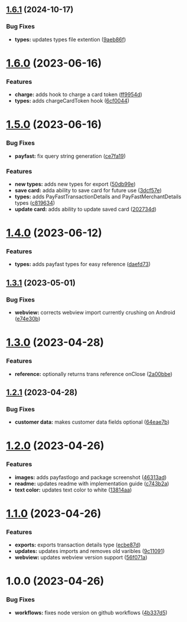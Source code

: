 ## [1.6.1](https://github.com/Allmacamo/react-native-payfast-checkout/compare/v1.6.0...v1.6.1) (2024-10-17)


### Bug Fixes

* **types:** updates types file extention ([9aeb86f](https://github.com/Allmacamo/react-native-payfast-checkout/commit/9aeb86f7becab388ba143be143b182bf2a37b84e))

# [1.6.0](https://github.com/Allmacamo/react-native-payfast-checkout/compare/v1.5.0...v1.6.0) (2023-06-16)


### Features

* **charge:** adds hook to charge a card token ([ff9954d](https://github.com/Allmacamo/react-native-payfast-checkout/commit/ff9954d32250f31c359190239e3950cd425d67ec))
* **types:** adds chargeCardToken hook ([6cf0044](https://github.com/Allmacamo/react-native-payfast-checkout/commit/6cf0044b1b99e1870902edd924a6b58c1d5c4a1d))

# [1.5.0](https://github.com/Allmacamo/react-native-payfast-checkout/compare/v1.4.0...v1.5.0) (2023-06-16)


### Bug Fixes

* **payfast:** fix query string generation ([ce7fa19](https://github.com/Allmacamo/react-native-payfast-checkout/commit/ce7fa196521e073bafd7bb2370d383cbd70c5fb2))


### Features

* **new types:** adds new types for export ([50db99e](https://github.com/Allmacamo/react-native-payfast-checkout/commit/50db99e73168588339ff834ed65ae3efea39fa63))
* **save card:** adda ability to save card for future use ([3dcf57e](https://github.com/Allmacamo/react-native-payfast-checkout/commit/3dcf57e68b70416c35d00ae81cfed2352477afa0))
* **types:** adds PayFastTransactionDetails and PayFastMerchantDetails types ([c819634](https://github.com/Allmacamo/react-native-payfast-checkout/commit/c819634d6e76f80666a631c0174a2740eb9ac2dd))
* **update card:** adds ability to update saved card ([202734d](https://github.com/Allmacamo/react-native-payfast-checkout/commit/202734d680088c8d6ab7775ed572c285061201fb))

# [1.4.0](https://github.com/Allmacamo/react-native-payfast-checkout/compare/v1.3.1...v1.4.0) (2023-06-12)


### Features

* **types:** adds payfast types for easy reference ([daefd73](https://github.com/Allmacamo/react-native-payfast-checkout/commit/daefd73b4000959847a34a2d10f672e7f4e27770))

## [1.3.1](https://github.com/Allmacamo/react-native-payfast-checkout/compare/v1.3.0...v1.3.1) (2023-05-01)


### Bug Fixes

* **webview:** corrects webview import currently crushing on Android ([e74e30b](https://github.com/Allmacamo/react-native-payfast-checkout/commit/e74e30bef6f3df4407da13d6ac7c67d6dd3afe7a))

# [1.3.0](https://github.com/Allmacamo/react-native-payfast-checkout/compare/v1.2.1...v1.3.0) (2023-04-28)


### Features

* **reference:** optionally returns trans reference onClose ([2a00bbe](https://github.com/Allmacamo/react-native-payfast-checkout/commit/2a00bbe5292ab4262097d956b71dbc5bc5303a17))

## [1.2.1](https://github.com/Allmacamo/react-native-payfast-checkout/compare/v1.2.0...v1.2.1) (2023-04-28)


### Bug Fixes

* **customer data:** makes customer data fields optional ([64eae7b](https://github.com/Allmacamo/react-native-payfast-checkout/commit/64eae7bd74cbb1da1ad039965fed6819b9c800ca))

# [1.2.0](https://github.com/Allmacamo/react-native-payfast-checkout/compare/v1.1.0...v1.2.0) (2023-04-26)


### Features

* **images:** adds payfastlogo and package screenshot ([46313ad](https://github.com/Allmacamo/react-native-payfast-checkout/commit/46313ad3736aaeb58bc280b2c02f53ac8509e547))
* **readme:** updates readme with implementation guide ([c743b2a](https://github.com/Allmacamo/react-native-payfast-checkout/commit/c743b2aea292ae49e8a024d95461a9bb82253b70))
* **text color:** updates text color to white ([13814aa](https://github.com/Allmacamo/react-native-payfast-checkout/commit/13814aa8b2c981d3a612ef9e93b94467c5220ae8))

# [1.1.0](https://github.com/Allmacamo/react-native-payfast-checkout/compare/v1.0.0...v1.1.0) (2023-04-26)


### Features

* **exports:** exports transaction details type ([ecbe87d](https://github.com/Allmacamo/react-native-payfast-checkout/commit/ecbe87db9c34d39d83edcab36b7e986bb6deeb8e))
* **updates:** updates imports and removes old varibles ([9c11091](https://github.com/Allmacamo/react-native-payfast-checkout/commit/9c11091657ea631fc4ba998610039784a3b030c0))
* **webview:** updates webview version support ([56f071a](https://github.com/Allmacamo/react-native-payfast-checkout/commit/56f071a8b5c7c92bb85b7fc6dd3c4c6cfcbcd0be))

# 1.0.0 (2023-04-26)


### Bug Fixes

* **workflows:** fixes node version on github workflows ([4b337d5](https://github.com/Allmacamo/react-native-payfast-checkout/commit/4b337d5893fcbdbd0f2de28dcfb4b577d9bf3877))
